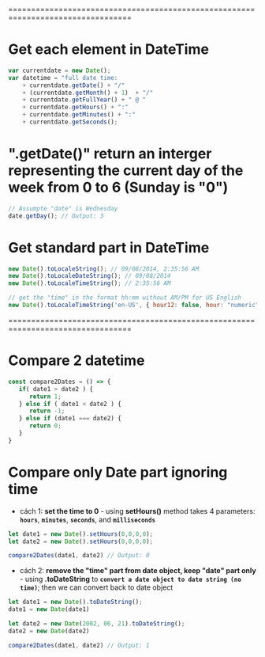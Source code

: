 =================================================================================
# Get each element in DateTime
```js
var currentdate = new Date(); 
var datetime = "full date time:
    + currentdate.getDate() + "/"
    + (currentdate.getMonth() + 1)  + "/" 
    + currentdate.getFullYear() + " @ "  
    + currentdate.getHours() + ":"  
    + currentdate.getMinutes() + ":" 
    + currentdate.getSeconds();
```

# ".getDate()" return an interger representing the current day of the week from 0 to 6 (Sunday is "0")
```js
// Assumpte "date" is Wednesday
date.getDay(); // Output: 3
```

# Get standard part in DateTime
```js
new Date().toLocaleString(); // 09/08/2014, 2:35:56 AM
new Date().toLocaleDateString(); // 09/08/2014
new Date().toLocaleTimeString(); // 2:35:56 AM

// get the "time" in the format hh:mm without AM/PM for US English
new Date().toLocaleTimeString('en-US', { hour12: false, hour: "numeric", minute: "numeric"}); // Output: 02:35
```

=================================================================================
# Compare 2 datetime
```js
const compare2Dates = () => {
   if( date1 > date2 ) {
      return 1;
   } else if ( date1 < date2 ) {
      return -1;
   } else if (date1 === date2) {
      return 0;
   }
}
```

# Compare only Date part ignoring time

* cách 1: **set the time to 0** - using **setHours()** method takes 4 parameters: **`hours`**, **`minutes`**, **`seconds`**, and **`milliseconds`**
```js 
let date1 = new Date().setHours(0,0,0,0);
let date2 = new Date().setHours(0,0,0,0);

compare2Dates(date1, date2) // Output: 0
```

* cách 2: **remove the "time" part from date object, keep "date" part only** - using **.toDateString** to **`convert a date object to date string (no time)`**; then we can convert back to date object
```js
let date1 = new Date().toDateString();
date1 = new Date(date1)

let date2 = new Date(2002, 06, 21).toDateString();
date2 = new Date(date2)

compare2Dates(date1, date2) // Output: 1
```